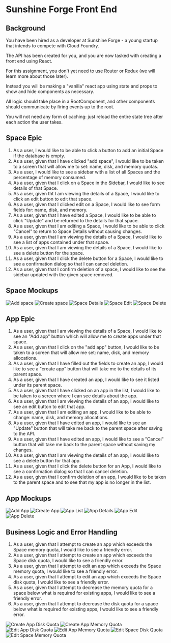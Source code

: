 # Sunshine Forge Front End

## Background

You have been hired as a developer at Sunshine Forge - a young startup that intends to compete with Cloud Foundry.

The API has been created for you, and you are now tasked with creating a front end using React.

For this assignment, you don't yet need to use Router or Redux (we will learn more about those later). 

Instead you will be making a "vanilla" react app using state and props to show and hide components as necessary.

All logic should take place in a RootComponent, and other components should communicate by firing events up to the root.

You will not need any form of caching: just reload the entire state tree after each action the user takes.


## Space Epic

1. As a user, I would like to be able to click a button to add an initial Space if the database is empty.
1. As a user, given that I have clicked "add space", I would like to be taken to a screen that will allow me to set: name, disk, and memory quotas.
1. As a user, I would like to see a sidebar with a list of all Spaces and the percentage of memory consumed.
1. As a user, given that I click on a Space in the Sidebar, I would like to see details of that Space.
1. As a user, given tht I am viewing the details of a Space, I would like to click an edit button to edit that space.
1. As a user, given that I clicked edit on a Space, I would like to see form fields for: name, disk, and memory.
1. As a user, given that I have edited a Space, I would like to be able to click "Update" and be returned to the details for that space.
1. As a user, given that I am editing a Space, I would like to be able to click "Cancel" to return to Space Details without causing changes.
1. As a user, given that I am viewing the details of a Space, I would like to see a list of apps contained under that space.
1. As a user, given that I am viewing the details of a Space, I would like to see a delete button for the space.
1. As a user, given that I click the delete button for a Space, I would like to see a confirmation dialog so that I can cancel deletion.
1. As a user, given that I confirm deletion of a space, I would like to see the sidebar updated with the given space removed.

## Space Mockups

![Add space](../img/add_space.png)
![Create space](../img/space_create.png)
![Space Details](../img/space_details.png)
![Space Edit](../img/space_edit.png)
![Space Delete](../img/space_delete.png)

## App Epic

1. As a user, given that I am viewing the details of a Space, I would like to see an "Add app" button which will allow me to create apps under that space.
1. As a user, given that I click on the "add app" button, I would like to be taken to a screen that will allow me set: name, disk, and memory allocations.
1. As a user, given that I have filled out the fields to create an app, I would like to see a "create app" button that will take me to the details of its parent space.
1. As a user, given that I have created an app, I would like to see it listed under its parent space.
1. As a user, given that I have clicked on an app in the list, I would like to be taken to a screen where I can see details about the app.
1. As a user, given that I am viewing the details of an app, I would like to see an edit button to edit that app.
1. As a user, given that I am editing an app, I would like to be able to change: name, disk, and memory allocations.
1. As a user, given that I have edited an app, I would like to see an "Update" button that will take me back to the parent space after saving to the API.
1. As a user, given that I have edited an app, I would like to see a "Cancel" button that will take me back to the parent space without saving my changes.
1. As a user, given that I am viewing the details of an app, I would like to see a delete button for that app.
1. As a user, given that I click the delete button for an App, I would like to see a confirmation dialog so that I can cancel deletion.
1. As a user, given that I confirm deletion of an app, I would like to be taken to the parent space and to see that my app is no longer in the list.

## App Mockups

![Add App](../img/add_app.png)
![Create App](../img/app_create.png)
![App List](../img/app_list.png)
![App Details](../img/app_details.png)
![App Edit](../img/app_edit.png)
![App Delete](../img/app_delete.png)

## Business Logic and Error Handling

1. As a user, given that I attempt to create an app which exceeds the Space memory quota, I would like to see a friendly error.
1. As a user, given that I attempt to create an app which exceeds the Space disk quota, I would like to see a friendly error.
1. As a user, given that I attempt to edit an app which exceeds the Space memory quota, I would like to see a friendly error.
1. As a user, given that I attempt to edit an app which exceeds the Space disk quota, I would like to see a friendly error.
1. As a user, given that I attempt to decrease the memory quota for a space below what is required for existing apps, I would like to see a friendly error.
1. As a user, given that I attempt to decrease the disk quota for a space below what is required for existing apps, I would like to see a friendly error.

![Create App Disk Quota](../img/create_app_disk_quota.png)
![Create App Memory Quota](../img/create_app_memory_quota.png)
![Edit App Disk Quota](../img/edit_app_disk_quota.png)
![Edit App Memory Quota](../img/edit_app_memory_quota.png)
![Edit Space Disk Quota](../img/edit_space_disk_quota.png)
![Edit Space Memory Quota](../img/edit_space_memory_quota.png)
